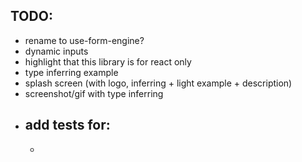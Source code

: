 ## TODO:

- rename to use-form-engine?
- dynamic inputs
- highlight that this library is for react only
- type inferring example
- splash screen (with logo, inferring + light example + description)
- screenshot/gif with type inferring
- add tests for:
  -
  -

